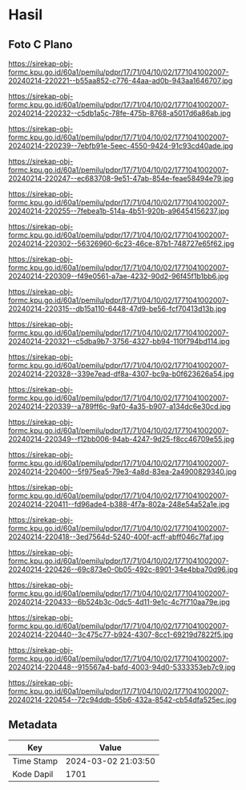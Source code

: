 # Hasil

## Foto C Plano

https://sirekap-obj-formc.kpu.go.id/60a1/pemilu/pdpr/17/71/04/10/02/1771041002007-20240214-220221--b55aa852-c776-44aa-ad0b-943aa1646707.jpg

https://sirekap-obj-formc.kpu.go.id/60a1/pemilu/pdpr/17/71/04/10/02/1771041002007-20240214-220232--c5db1a5c-78fe-475b-8768-a5017d6a86ab.jpg

https://sirekap-obj-formc.kpu.go.id/60a1/pemilu/pdpr/17/71/04/10/02/1771041002007-20240214-220239--7ebfb91e-5eec-4550-9424-91c93cd40ade.jpg

https://sirekap-obj-formc.kpu.go.id/60a1/pemilu/pdpr/17/71/04/10/02/1771041002007-20240214-220247--ec683708-9e51-47ab-854e-feae58494e79.jpg

https://sirekap-obj-formc.kpu.go.id/60a1/pemilu/pdpr/17/71/04/10/02/1771041002007-20240214-220255--7febea1b-514a-4b51-920b-a96454156237.jpg

https://sirekap-obj-formc.kpu.go.id/60a1/pemilu/pdpr/17/71/04/10/02/1771041002007-20240214-220302--56326960-6c23-46ce-87b1-748727e65f62.jpg

https://sirekap-obj-formc.kpu.go.id/60a1/pemilu/pdpr/17/71/04/10/02/1771041002007-20240214-220309--f49e0561-a7ae-4232-90d2-96f45f1b1bb6.jpg

https://sirekap-obj-formc.kpu.go.id/60a1/pemilu/pdpr/17/71/04/10/02/1771041002007-20240214-220315--db15a110-6448-47d9-be56-fcf70413d13b.jpg

https://sirekap-obj-formc.kpu.go.id/60a1/pemilu/pdpr/17/71/04/10/02/1771041002007-20240214-220321--c5dba9b7-3756-4327-bb94-110f794bd114.jpg

https://sirekap-obj-formc.kpu.go.id/60a1/pemilu/pdpr/17/71/04/10/02/1771041002007-20240214-220328--339e7ead-df8a-4307-bc9a-b0f623626a54.jpg

https://sirekap-obj-formc.kpu.go.id/60a1/pemilu/pdpr/17/71/04/10/02/1771041002007-20240214-220339--a789ff6c-9af0-4a35-b907-a134dc6e30cd.jpg

https://sirekap-obj-formc.kpu.go.id/60a1/pemilu/pdpr/17/71/04/10/02/1771041002007-20240214-220349--f12bb006-94ab-4247-9d25-f8cc46709e55.jpg

https://sirekap-obj-formc.kpu.go.id/60a1/pemilu/pdpr/17/71/04/10/02/1771041002007-20240214-220400--5f975ea5-79e3-4a8d-83ea-2a4900829340.jpg

https://sirekap-obj-formc.kpu.go.id/60a1/pemilu/pdpr/17/71/04/10/02/1771041002007-20240214-220411--fd96ade4-b388-4f7a-802a-248e54a52a1e.jpg

https://sirekap-obj-formc.kpu.go.id/60a1/pemilu/pdpr/17/71/04/10/02/1771041002007-20240214-220418--3ed7564d-5240-400f-acff-abff046c7faf.jpg

https://sirekap-obj-formc.kpu.go.id/60a1/pemilu/pdpr/17/71/04/10/02/1771041002007-20240214-220426--69c873e0-0b05-492c-8901-34e4bba70d96.jpg

https://sirekap-obj-formc.kpu.go.id/60a1/pemilu/pdpr/17/71/04/10/02/1771041002007-20240214-220433--6b524b3c-0dc5-4d11-9e1c-4c7f710aa79e.jpg

https://sirekap-obj-formc.kpu.go.id/60a1/pemilu/pdpr/17/71/04/10/02/1771041002007-20240214-220440--3c475c77-b924-4307-8cc1-69219d7822f5.jpg

https://sirekap-obj-formc.kpu.go.id/60a1/pemilu/pdpr/17/71/04/10/02/1771041002007-20240214-220448--915567a4-bafd-4003-94d0-5333353eb7c9.jpg

https://sirekap-obj-formc.kpu.go.id/60a1/pemilu/pdpr/17/71/04/10/02/1771041002007-20240214-220454--72c94ddb-55b6-432a-8542-cb54dfa525ec.jpg


## Metadata

| Key        | Value               |
| ---------- | ------------------- |
| Time Stamp | 2024-03-02 21:03:50 |
| Kode Dapil | 1701                |



